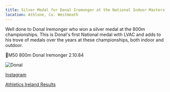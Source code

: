 ```yaml
---
title: Silver Medal for Donal Iremonger at the National Indoor Masters Championships 2024
location: Athlone, Co. Westmeath
---
```


Well done to Donal Iremonger who won a silver medal at the 800m championships. This is Donal's first National medal with LVAC and adds to his trove of medals over the years at these championships, both indoor and outdoor.

🥈M50 800m Donal Iremonger 2.10.84

<img src="/assets/images/races/2024/national-indoors-masters/Donal.PNG" class="img-fluid" alt="Donal">

<a href="https://www.instagram.com/p/C2FxGgnsdYA/" target="_blank" rel="noopener noreferrer">Instagram</a>

<a href="http://results.athleticsireland.ie/results_13012024/menu.html" target="_blank" rel="noopener noreferrer">Athletics Ireland Results</a>

